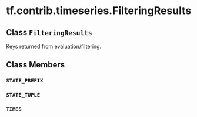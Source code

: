 <div itemscope itemtype="http://developers.google.com/ReferenceObject">
<meta itemprop="name" content="tf.contrib.timeseries.FilteringResults" />
<meta itemprop="path" content="Stable" />
<meta itemprop="property" content="STATE_PREFIX"/>
<meta itemprop="property" content="STATE_TUPLE"/>
<meta itemprop="property" content="TIMES"/>
</div>

# tf.contrib.timeseries.FilteringResults

## Class `FilteringResults`



Keys returned from evaluation/filtering.

## Class Members

<h3 id="STATE_PREFIX"><code>STATE_PREFIX</code></h3>

<h3 id="STATE_TUPLE"><code>STATE_TUPLE</code></h3>

<h3 id="TIMES"><code>TIMES</code></h3>

